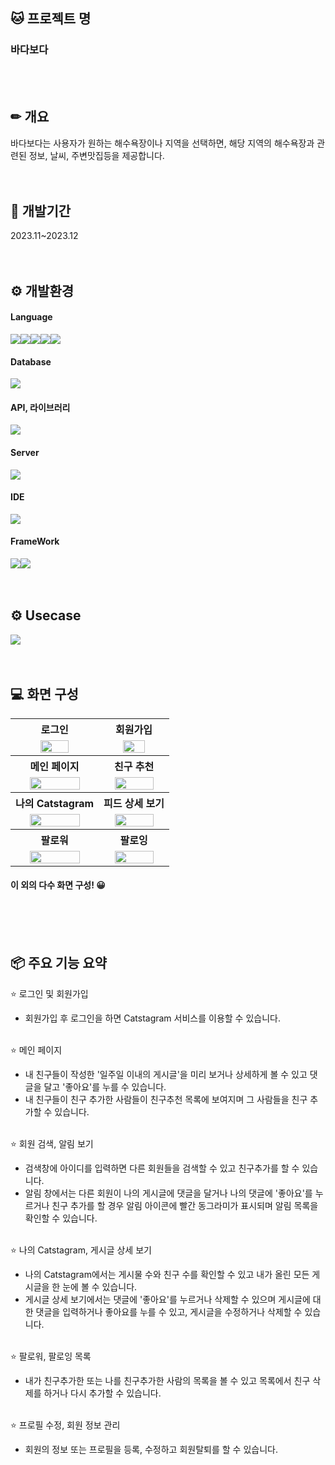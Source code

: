 

## 🐱 프로젝트 명
### 바다보다
<br><br>


## ✏ 개요
바다보다는 사용자가 원하는 해수욕장이나 지역을 선택하면, 해당 지역의 해수욕장과 관련된 정보, 날씨, 주변맛집등을 제공합니다.
<br><br><br>


## 📆 개발기간
2023.11~2023.12
<br><br><br>


## ⚙️ 개발환경
#### Language
<img src="https://img.shields.io/badge/Java-007396?style=for-the-badge&logo=Java&logoColor=white"><img src="https://img.shields.io/badge/JSP-4398CC?style=for-the-badge&logo=Jsp&logoColor=white"><img src="https://img.shields.io/badge/JavaScript-F7DF1E?style=for-the-badge&logo=JavaScript&logoColor=white"><img src="https://img.shields.io/badge/HTML5-E34F26?style=for-the-badge&logo=HTML5&logoColor=white"><img src="https://img.shields.io/badge/CSS3-1572B6?style=for-the-badge&logo=CSS3&logoColor=white">

#### Database
<img src="https://img.shields.io/badge/Oracle-F80000?style=for-the-badge&logo=Oracle&logoColor=white">

#### API, 라이브러리
<img src="https://img.shields.io/badge/Bootstrap-7952B3?style=for-the-badge&logo=Bootstrap&logoColor=white">

#### Server
<img src="https://img.shields.io/badge/Apache Tomcat-F8DC75?style=for-the-badge&logo=ApacheTomcat&logoColor=black">

#### IDE
<img src="https://img.shields.io/badge/Spring Tool Suite-6DB33F?style=for-the-badge&logo=Spring&logoColor=white">

#### FrameWork
<img src="https://img.shields.io/badge/Spring Boot-6DB33F?style=for-the-badge&logo=SpringBoot&logoColor=white"><img src="https://img.shields.io/badge/MyBatis-DD282E?style=for-the-badge&logo=MyBatis&logoColor=white">
<br><br><br>


## ⚙️ Usecase
<img src="https://github.com/lbr410/catstagram/assets/21166946/e2369fe2-9277-421a-8d77-788156cdd759">
<br><br><br>



## 💻 화면 구성
<table>
  <tr>
    <th>로그인</th>
    <th>회원가입</th>
  </tr>
  <tr>
    <td align="center">
      <img src="https://github.com/lbr410/catstagram/assets/21166946/f3cba5d3-2b0e-4505-b08f-24f016714ba8" width="60%">
    </td>
    <td align="center">
      <img src="https://github.com/lbr410/catstagram/assets/21166946/d1fcc8ff-bff9-4c0b-8a5d-5bc08fa6c841" width="60%">
    </td>
  </tr>
  <tr>
    <th>메인 페이지</th>
    <th>친구 추천</th>
  </tr>
  <tr>
    <td align="center">
      <img src="https://github.com/lbr410/catstagram/assets/21166946/10ad521f-4d75-48f8-9ad0-3f595631bc4f" width="80%">
    </td>
    <td align="center">
      <img src="https://github.com/lbr410/catstagram/assets/21166946/72e1e102-56bb-4816-9e75-587e2e558e87" width="80%">
    </td>
  </tr>
  <tr>
    <th>나의 Catstagram</th>
    <th>피드 상세 보기</th>
  </tr>
  <tr>
    <td align="center">
      <img src="https://github.com/lbr410/catstagram/assets/21166946/49068a0e-1615-467a-a0fb-4372dd895541" width="80%">
    </td>
    <td align="center">
      <img src="https://github.com/lbr410/catstagram/assets/21166946/a833384a-c6d0-4cae-8d0e-5a29c61ea3a3" width="80%">
    </td>
  </tr>
  <tr>
    <th>팔로워</th>
    <th>팔로잉</th>
  </tr>
  <tr>
    <td align="center">
      <img src="https://github.com/lbr410/catstagram/assets/21166946/2518f10e-7bac-4215-b65c-7b198d130043" width="80%">
    </td>
    <td align="center">
      <img src="https://github.com/lbr410/catstagram/assets/21166946/b8b838ca-e764-480c-8aee-cbc8d2ed744c" width="80%">
    </td>
  </tr>
</table>

#### 이 외의 다수 화면 구성! 😀
<br><br><br>


## 📦 주요 기능 요약
⭐ 로그인 및 회원가입
- 회원가입 후 로그인을 하면 Catstagram 서비스를 이용할 수 있습니다.<br><br>

⭐ 메인 페이지
- 내 친구들이 작성한 '일주일 이내의 게시글'을 미리 보거나 상세하게 볼 수 있고 댓글을 달고 '좋아요'를 누를 수 있습니다.
- 내 친구들이 친구 추가한 사람들이 친구추천 목록에 보여지며 그 사람들을 친구 추가할 수 있습니다.<br><br>

⭐ 회원 검색, 알림 보기
- 검색창에 아이디를 입력하면 다른 회원들을 검색할 수 있고 친구추가를 할 수 있습니다.
- 알림 창에서는 다른 회원이 나의 게시글에 댓글을 달거나 나의 댓글에 '좋아요'를 누르거나 친구 추가를 할 경우 알림 아이콘에 빨간 동그라미가 표시되며 알림 목록을 확인할 수 있습니다.<br><br>

⭐ 나의 Catstagram, 게시글 상세 보기
- 나의 Catstagram에서는 게시물 수와 친구 수를 확인할 수 있고 내가 올린 모든 게시글을 한 눈에 볼 수 있습니다.
- 게시글 상세 보기에서는 댓글에 '좋아요'를 누르거나 삭제할 수 있으며 게시글에 대한 댓글을 입력하거나 좋아요를 누를 수 있고, 게시글을 수정하거나 삭제할 수 있습니다.<br><br>

⭐ 팔로워, 팔로잉 목록
- 내가 친구추가한 또는 나를 친구추가한 사람의 목록을 볼 수 있고 목록에서 친구 삭제를 하거나 다시 추가할 수 있습니다.<br><br>

⭐ 프로필 수정, 회원 정보 관리
- 회원의 정보 또는 프로필을 등록, 수정하고 회원탈퇴를 할 수 있습니다.<br><br>
